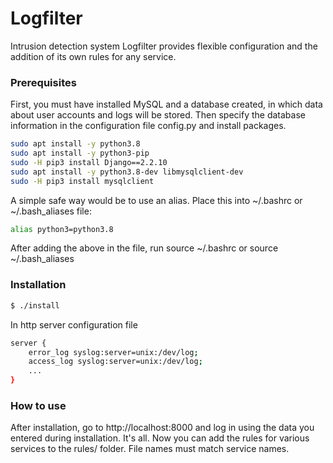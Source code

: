 # Logfilter

Intrusion detection system Logfilter provides flexible configuration and the addition of its own rules for any service.

### Prerequisites

First, you must have installed MySQL and a database created, in which data about user accounts and logs will be stored. Then specify the database information in the configuration file config.py and install packages.

```sh
sudo apt install -y python3.8
sudo apt install -y python3-pip
sudo -H pip3 install Django==2.2.10
sudo apt install -y python3.8-dev libmysqlclient-dev
sudo -H pip3 install mysqlclient
```

A simple safe way would be to use an alias. Place this into ~/.bashrc or ~/.bash_aliases file:
```sh
alias python3=python3.8
```
After adding the above in the file, run source ~/.bashrc or source ~/.bash_aliases

### Installation

```sh
$ ./install
```

In http server configuration file
```sh
server {
    error_log syslog:server=unix:/dev/log;
    access_log syslog:server=unix:/dev/log;
    ...
}
```

### How to use
After installation, go to http://localhost:8000 and log in using the data you entered during installation. It's all. Now you can add the rules for various services to the rules/ folder. File names must match service names. 
